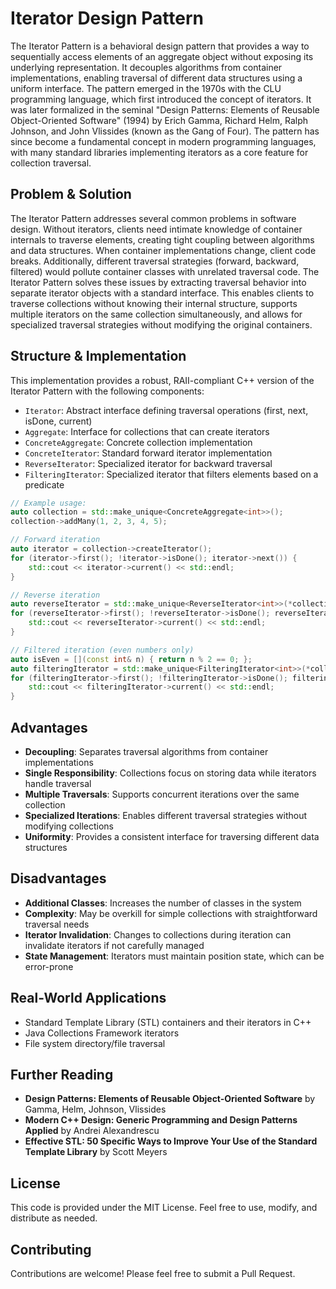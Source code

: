 # Iterator Design Pattern

The Iterator Pattern is a behavioral design pattern that provides a way to sequentially access elements of an aggregate
object without exposing its underlying representation. It decouples algorithms from container implementations, enabling
traversal of different data structures using a uniform interface. The pattern emerged in the 1970s with the CLU programming
language, which first introduced the concept of iterators. It was later formalized in the seminal "Design Patterns:
Elements of Reusable Object-Oriented Software" (1994) by Erich Gamma, Richard Helm, Ralph Johnson, and John Vlissides
(known as the Gang of Four). The pattern has since become a fundamental concept in modern programming languages, with many
standard libraries implementing iterators as a core feature for collection traversal.

## Problem & Solution

The Iterator Pattern addresses several common problems in software design. Without iterators, clients need intimate
knowledge of container internals to traverse elements, creating tight coupling between algorithms and data structures. When
container implementations change, client code breaks. Additionally, different traversal strategies (forward, backward,
filtered) would pollute container classes with unrelated traversal code. The Iterator Pattern solves these issues by
extracting traversal behavior into separate iterator objects with a standard interface. This enables clients to traverse
collections without knowing their internal structure, supports multiple iterators on the same collection simultaneously,
and allows for specialized traversal strategies without modifying the original containers.

## Structure & Implementation

This implementation provides a robust, RAII-compliant C++ version of the Iterator Pattern with the following components:

- `Iterator`: Abstract interface defining traversal operations (first, next, isDone, current)
- `Aggregate`: Interface for collections that can create iterators
- `ConcreteAggregate`: Concrete collection implementation
- `ConcreteIterator`: Standard forward iterator implementation
- `ReverseIterator`: Specialized iterator for backward traversal
- `FilteringIterator`: Specialized iterator that filters elements based on a predicate

```cpp
// Example usage:
auto collection = std::make_unique<ConcreteAggregate<int>>();
collection->addMany(1, 2, 3, 4, 5);

// Forward iteration
auto iterator = collection->createIterator();
for (iterator->first(); !iterator->isDone(); iterator->next()) {
    std::cout << iterator->current() << std::endl;
}

// Reverse iteration
auto reverseIterator = std::make_unique<ReverseIterator<int>>(*collection);
for (reverseIterator->first(); !reverseIterator->isDone(); reverseIterator->next()) {
    std::cout << reverseIterator->current() << std::endl;
}

// Filtered iteration (even numbers only)
auto isEven = [](const int& n) { return n % 2 == 0; };
auto filteringIterator = std::make_unique<FilteringIterator<int>>(*collection, isEven);
for (filteringIterator->first(); !filteringIterator->isDone(); filteringIterator->next()) {
    std::cout << filteringIterator->current() << std::endl;
}
```

## Advantages

- **Decoupling**: Separates traversal algorithms from container implementations
- **Single Responsibility**: Collections focus on storing data while iterators handle traversal
- **Multiple Traversals**: Supports concurrent iterations over the same collection
- **Specialized Iterations**: Enables different traversal strategies without modifying collections
- **Uniformity**: Provides a consistent interface for traversing different data structures

## Disadvantages

- **Additional Classes**: Increases the number of classes in the system
- **Complexity**: May be overkill for simple collections with straightforward traversal needs
- **Iterator Invalidation**: Changes to collections during iteration can invalidate iterators if not carefully managed
- **State Management**: Iterators must maintain position state, which can be error-prone

## Real-World Applications

- Standard Template Library (STL) containers and their iterators in C++
- Java Collections Framework iterators
- File system directory/file traversal

## Further Reading

- **Design Patterns: Elements of Reusable Object-Oriented Software** by Gamma, Helm, Johnson, Vlissides
- **Modern C++ Design: Generic Programming and Design Patterns Applied** by Andrei Alexandrescu
- **Effective STL: 50 Specific Ways to Improve Your Use of the Standard Template Library** by Scott Meyers

## License

This code is provided under the MIT License. Feel free to use, modify, and distribute as needed.

## Contributing

Contributions are welcome! Please feel free to submit a Pull Request.
